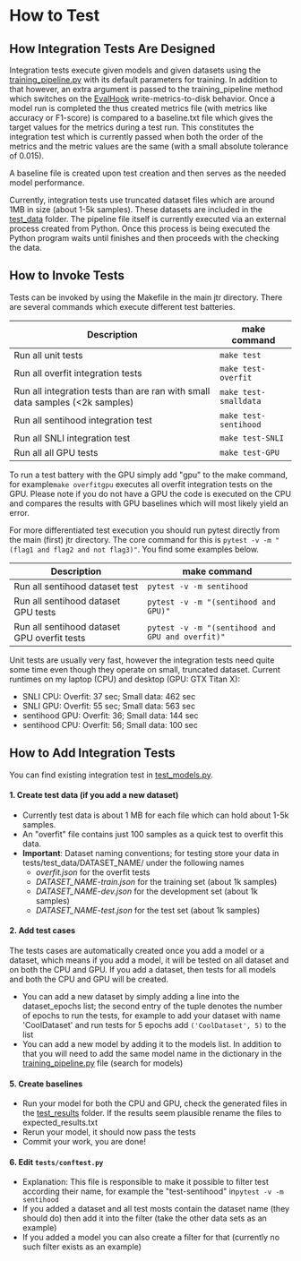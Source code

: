 # How to Test

## How Integration Tests Are Designed
Integration tests execute given models and given datasets using the [training_pipeline.py](./jtr/training_pipeline.py) with its default parameters for training. In addition to that however, an extra argument is passed to the training_pipeline method which switches on the [EvalHook](./jtr/util/hooks.py) write-metrics-to-disk behavior. Once a model run is completed the thus created metrics file (with metrics like accuracy or F1-score) is compared to a baseline.txt file which gives the target values for the metrics during a test run. This constitutes the integration test which is currently passed when both the order of the metrics and the metric values are the same (with a small absolute tolerance of 0.015).

A baseline file is created upon test creation and then serves as the needed model performance.

Currently, integration tests use truncated dataset files which are around 1MB in size (about 1-5k samples). These datasets are included in the [test_data](./tests/test_data) folder. The pipeline file itself is currently executed via an external process created from Python. Once this process is being executed the Python program waits until finishes and then proceeds with the checking the data.

## How to Invoke Tests
Tests can be invoked by using the Makefile in the main jtr directory. There are several commands which execute different test batteries.

|  Description                      | make command                                                 |
|-----------------------------------|--------------------------------------------------------------|
| Run all unit tests                | `make test`                                                  |
| Run all overfit integration tests | `make test-overfit`                                               |
| Run all integration tests than are ran with small data samples (<2k samples)| `make test-smalldata`   |
| Run all sentihood integration test| `make test-sentihood`                                             |
| Run all SNLI integration test| `make test-SNLI`                                                       |
| Run all all GPU tests | `make test-GPU`                                                       |


To run a test battery with the GPU simply add "gpu" to the make command, for example`make overfitgpu` executes all overfit integration tests on the GPU. Please note if you do not have a GPU the code is executed on the CPU and compares the results with GPU baselines which will most likely yield an error.

For more differentiated test execution you should run pytest directly from the main (first) jtr directory. The core command for this is `pytest -v -m "(flag1 and flag2 and not flag3)"`. You find some examples below.

|  Description                                 | make command                                                 |
|----------------------------------------------|--------------------------------------------------------------|
| Run all sentihood dataset test               | `pytest -v -m sentihood`                                     |
| Run all sentihood dataset GPU tests          | `pytest -v -m "(sentihood and GPU)"`                         |
| Run all sentihood dataset GPU overfit tests  | `pytest -v -m "(sentihood and GPU and overfit)"`             | 

Unit tests are usually very fast, however the integration tests need quite some time even though they operate on small, truncated dataset. Current runtimes on my laptop (CPU) and desktop (GPU: GTX Titan X):
  - SNLI CPU:      Overfit: 37 sec; Small data: 462 sec
  - SNLI GPU:      Overfit: 55 sec; Small data: 563 sec
  - sentihood GPU: Overfit: 36; Small data: 144 sec 
  - sentihood CPU: Overfit: 56; Small data: 100 sec 

## How to Add Integration Tests

You can find existing integration test in [test_models.py](/jtr/test_models.py).

#### 1. Create test data (if you add a new dataset)
- Currently test data is about 1 MB for each file which can hold about 1-5k samples.
- An "overfit" file contains just 100 samples as a quick test to overfit this data.
- **Important**: Dataset naming conventions; for testing store your data in tests/test_data/DATASET_NAME/ under the following names
  - *overfit.json* for the overfit tests
  - *DATASET_NAME-train.json* for the training set (about 1k samples) 
  - *DATASET_NAME-dev.json* for the development set (about 1k samples) 
  - *DATASET_NAME-test.json* for the test set (about 1k samples) 

#### 2. Add test cases
The tests cases are automatically created once you add a model or a dataset, which means if you add a model, it will be tested on all dataset and on both the CPU and GPU. If you add a dataset, then tests for all models and both the CPU and GPU will be created.
- You can add a new dataset by simply adding a line into the dataset_epochs list; the second entry of the tuple denotes the number of epochs to run the tests, for example to add your dataset with name 'CoolDataset' and run tests for 5 epochs add `('CoolDataset', 5)` to the list
- You can add a new model by adding it to the models list. In addition to that you will need to add the same model name in the dictionary in the [training_pipeline.py](./jtr/training_pipeline.py) file (search for models)
  
#### 5. Create baselines
- Run your model for both the CPU and GPU, check the generated files in the [test_results](./test_results) folder. If the results seem plausible rename the files to expected_results.txt
- Rerun your model, it should now pass the tests
- Commit your work, you are done!

#### 6. Edit `tests/conftest.py`
- Explanation: This file is responsible to make it possible to filter test according their name, for example the "test-sentihood" in`pytest -v -m sentihood`
- If you added a dataset and all test mosts contain the dataset name (they should do) then add it into the filter (take the other data sets as an example)
- If you added a model you can also create a filter for that (currently no such filter exists as an example)
